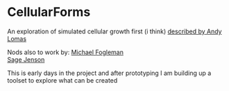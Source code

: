 # CellularForms
 
 An exploration of simulated cellular growth first (i think) [described by Andy Lomas](https://andylomas.com/cellularForms.html)

 Nods also to work by:
[Michael Fogleman](https://www.michaelfogleman.com/projects/cellular-forms/)  
[Sage Jenson](https://www.sagejenson.com/digital-morphologies)  
  
This is early days in the project and after prototyping I am building up a toolset to explore what can be created

